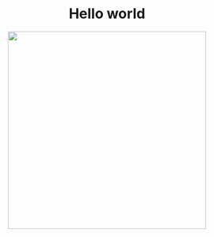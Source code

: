 <h1 align="center">Hello world</h1>
<p align="center">
  <img src="https://media.giphy.com/media/v1.Y2lkPTc5MGI3NjExNWU1MzAzOTE4ODg0MmU5MmU1NzBmZGE0MTZhMjdlODZlMmQxNmQ0MyZjdD1n/6kLewe4FMUhHO/giphy.gif" width="400px"/>
</p>
